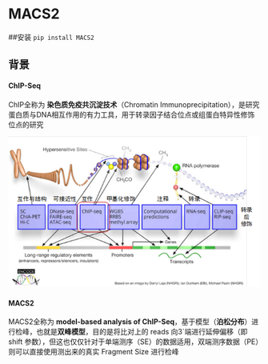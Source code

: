# MACS2
##安装
`pip install MACS2`

## 背景
#### ChIP-Seq
ChIP全称为 **染色质免疫共沉淀技术**（Chromatin Immunoprecipitation），是研究蛋白质与DNA相互作用的有力工具，用于转录因子结合位点或组蛋白特异性修饰位点的研究

![img](https://github.com/Stellaris98/Markdown-database/blob/main/images/%E5%90%84%E7%A7%8DChIP.png)
#### MACS2
MACS2全称为 **model-based analysis of ChIP-Seq**，基于模型（**泊松分布**）进行检峰，也就是**双峰模型**，目的是将比对上的 reads 向3`端进行延伸偏移（即 shift 参数），但这也仅仅针对于单端测序（SE）的数据适用，双端测序数据（PE）则可以直接使用测出来的真实 Fragment Size 进行检峰